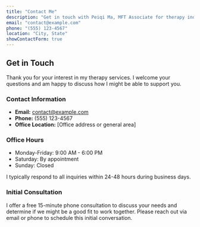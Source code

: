 ```yaml
---
title: "Contact Me"
description: "Get in touch with Peiqi Ma, MFT Associate for therapy inquiries"
email: "contact@example.com"
phone: "(555) 123-4567"
location: "City, State"
showContactForm: true
---
```


## Get in Touch

Thank you for your interest in my therapy services. I welcome your questions and am happy to discuss how I might be able to support you.

### Contact Information

- **Email:** [contact@example.com](mailto:contact@example.com)
- **Phone:** (555) 123-4567
- **Office Location:** [Office address or general area]

### Office Hours

- Monday-Friday: 9:00 AM - 6:00 PM
- Saturday: By appointment
- Sunday: Closed

I typically respond to all inquiries within 24-48 hours during business days.

### Initial Consultation

I offer a free 15-minute phone consultation to discuss your needs and determine if we might be a good fit to work together. Please reach out via email or phone to schedule this initial conversation.